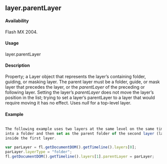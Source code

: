 ## layer.parentLayer

#### Availability

Flash MX 2004.

#### Usage

layer.parentLayer

#### Description

Property; a Layer object that represents the layer’s containing folder, guiding, or masking layer. The parent layer must be a folder, guide, or mask layer that precedes the layer, or the *parentLayer* of the preceding or following layer. Setting the layer’s *parentLayer* does not move the layer’s position in the list; trying to set a layer’s parentLayer to a layer that would require moving it has no effect. Uses *null* for a top-level layer.

#### Example

```javascript

The following example uses two layers at the same level on the same timeline. The first layer (layers[0]) is converted
into a folder and then set as the parent folder of the second layer (layers[1]). This action moves the second layer
inside the first layer.

var parLayer = fl.getDocumentDOM().getTimeline().layers[0];
parLayer.layerType = "folder";
fl.getDocumentDOM().getTimeline().layers[1].parentLayer = parLayer;
```